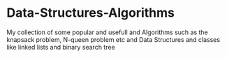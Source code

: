 # Data-Structures-Algorithms

My collection of some popular and usefull and Algorithms such as the knapsack problem, N-queen problem etc and Data Structures and classes like linked lists and binary search tree
